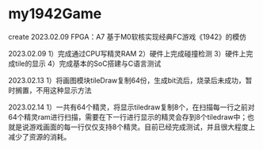# my1942Game

create 2023.02.09
FPGA：A7
基于M0软核实现经典FC游戏《1942》的模仿

2023.02.09
	1）完成通过CPU写精灵RAM
	2）硬件上完成碰撞检测
	3）硬件上完成tile的显示
	4）完成基本的SoC搭建与C语言测试

2023.02.13
	1）将画图模块tileDraw复制64份，生成bit流后，烧录后未成功，暂时搁置，不用这种显示方法

2023.02.14
	1）一共有64个精灵，将显示tiledraw复制8个，在扫描每一行之前对64个精灵ram进行扫描，需要在下一行进行显示的精灵会存到8个tiledraw中；也就是说游戏画面的每一行仅仅支持8个精灵。目前已经完成测试，并且很大程度上减少了资源的消耗。

